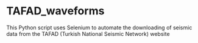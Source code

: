 # TAFAD_waveforms
This Python script uses Selenium to automate the downloading of seismic data from the TAFAD (Turkish National Seismic Network) website
